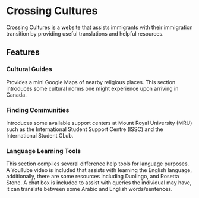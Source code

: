 # Crossing Cultures

Crossing Cultures is a website that assists immigrants with their immigration transition by providing useful translations and helpful resources. 

## Features

### Cultural Guides

Provides a mini Google Maps of nearby religious places. This section introduces some cultural norms one might experience upon arriving in Canada.

### Finding Communities

Introduces some available support centers at Mount Royal University (MRU) such as the International Student Support Centre (ISSC) and the International Student CLub.

### Language Learning Tools

This section compiles several difference help tools for language purposes. A YouTube video is included that assists with learning the English language, additionally, there are some resources including Duolingo, and Rosetta Stone.
A chat box is included to assist with queries the individual may have, it can translate between some Arabic and English words/sentences.
